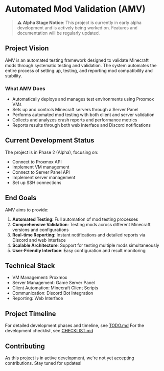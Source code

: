 # Automated Mod Validation (AMV)

> ⚠️ **Alpha Stage Notice**: This project is currently in early alpha development and is actively being worked on. Features and documentation will be regularly updated.

## Project Vision

AMV is an automated testing framework designed to validate Minecraft mods through systematic testing and validation. The system automates the entire process of setting up, testing, and reporting mod compatibility and stability.

### What AMV Does

- Automatically deploys and manages test environments using Proxmox VMs
- Sets up and controls Minecraft servers through a Server Panel
- Performs automated mod testing with both client and server validation
- Collects and analyzes crash reports and performance metrics
- Reports results through both web interface and Discord notifications

## Current Development Status

The project is in Phase 2 (Alpha), focusing on:
- Connect to Proxmox API
- Implement VM management
- Connect to Server Panel API
- Implement server management
- Set up SSH connections

## End Goals

AMV aims to provide:
1. **Automated Testing**: Full automation of mod testing processes
2. **Comprehensive Validation**: Testing mods across different Minecraft versions and configurations
3. **Real-time Reporting**: Instant notifications and detailed reports via Discord and web interface
4. **Scalable Architecture**: Support for testing multiple mods simultaneously
5. **User-Friendly Interface**: Easy configuration and result monitoring

## Technical Stack

- VM Management: Proxmox
- Server Management: Game Server Panel
- Client Automation: Minecraft Client Scripts
- Communication: Discord Bot Integration
- Reporting: Web Interface

## Project Timeline

For detailed development phases and timeline, see [TODO.md](TODO.md)
For the development checklist, see [CHECKLIST.md](CHECKLIST.md)

## Contributing

As this project is in active development, we're not yet accepting contributions. Stay tuned for updates!
